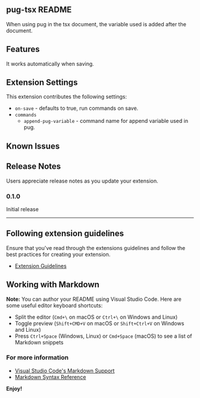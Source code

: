 ## pug-tsx README

When using pug in the tsx document, the variable used is added after the document.

## Features

It works automatically when saving.

## Extension Settings

This extension contributes the following settings:

* `on-save` - defaults to true, run commands on save.
* `commands`
  * `append-pug-variable` - command name for append variable used in pug.

## Known Issues


## Release Notes

Users appreciate release notes as you update your extension.

### 0.1.0

Initial release


-----------------------------------------------------------------------------------------------------------
## Following extension guidelines

Ensure that you've read through the extensions guidelines and follow the best practices for creating your extension.

* [Extension Guidelines](https://code.visualstudio.com/api/references/extension-guidelines)

## Working with Markdown

**Note:** You can author your README using Visual Studio Code.  Here are some useful editor keyboard shortcuts:

* Split the editor (`Cmd+\` on macOS or `Ctrl+\` on Windows and Linux)
* Toggle preview (`Shift+CMD+V` on macOS or `Shift+Ctrl+V` on Windows and Linux)
* Press `Ctrl+Space` (Windows, Linux) or `Cmd+Space` (macOS) to see a list of Markdown snippets

### For more information

* [Visual Studio Code's Markdown Support](http://code.visualstudio.com/docs/languages/markdown)
* [Markdown Syntax Reference](https://help.github.com/articles/markdown-basics/)

**Enjoy!**

